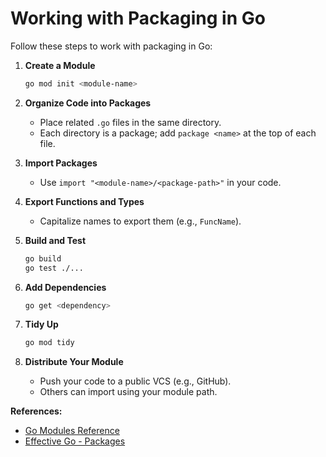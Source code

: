 # Working with Packaging in Go

Follow these steps to work with packaging in Go:

1. **Create a Module**
    ```sh
    go mod init <module-name>
    ```

2. **Organize Code into Packages**
    - Place related `.go` files in the same directory.
    - Each directory is a package; add `package <name>` at the top of each file.

3. **Import Packages**
    - Use `import "<module-name>/<package-path>"` in your code.

4. **Export Functions and Types**
    - Capitalize names to export them (e.g., `FuncName`).

5. **Build and Test**
    ```sh
    go build
    go test ./...
    ```

6. **Add Dependencies**
    ```sh
    go get <dependency>
    ```

7. **Tidy Up**
    ```sh
    go mod tidy
    ```

8. **Distribute Your Module**
    - Push your code to a public VCS (e.g., GitHub).
    - Others can import using your module path.

**References:**
- [Go Modules Reference](https://golang.org/doc/go1.11#modules)
- [Effective Go - Packages](https://golang.org/doc/effective_go#packages)